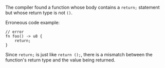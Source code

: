 The compiler found a function whose body contains a `return;` statement but
whose return type is not `()`.

Erroneous code example:

```compile_fail,E0069
// error
fn foo() -> u8 {
    return;
}
```

Since `return;` is just like `return ();`, there is a mismatch between the
function's return type and the value being returned.
